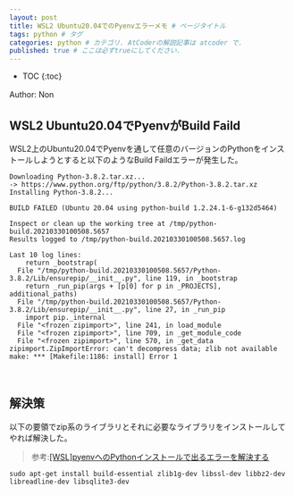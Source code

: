 ```yaml
---
layout: post
title: WSL2 Ubuntu20.04でのPyenvエラーメモ # ページタイトル
tags: python # タグ
categories: python # カテゴリ. AtCoderの解説記事は atcoder で.
published: true # ここは必ずtrueにしてください.
---
```



* TOC
{:toc}

Author: Non　<!-- 自分の名前 -->

<!-- ↓↓↓↓↓ 記事内容 ↓↓↓↓↓ -->

## WSL2 Ubuntu20.04でPyenvがBuild Faild

WSL2上のUbuntu20.04でPyenvを通して任意のバージョンのPythonをインストールしようとすると以下のようなBuild Faildエラーが発生した。

```
Downloading Python-3.8.2.tar.xz...
-> https://www.python.org/ftp/python/3.8.2/Python-3.8.2.tar.xz
Installing Python-3.8.2...

BUILD FAILED (Ubuntu 20.04 using python-build 1.2.24.1-6-g132d5464)

Inspect or clean up the working tree at /tmp/python-build.20210330100508.5657
Results logged to /tmp/python-build.20210330100508.5657.log

Last 10 log lines:
    return _bootstrap(
  File "/tmp/python-build.20210330100508.5657/Python-3.8.2/Lib/ensurepip/__init__.py", line 119, in _bootstrap
    return _run_pip(args + [p[0] for p in _PROJECTS], additional_paths)
  File "/tmp/python-build.20210330100508.5657/Python-3.8.2/Lib/ensurepip/__init__.py", line 27, in _run_pip
    import pip._internal
  File "<frozen zipimport>", line 241, in load_module
  File "<frozen zipimport>", line 709, in _get_module_code
  File "<frozen zipimport>", line 570, in _get_data
zipimport.ZipImportError: can't decompress data; zlib not available
make: *** [Makefile:1186: install] Error 1
```

<br>

## 解決策

以下の要領でzip系のライブラリとそれに必要なライブラリをインストールしてやれば解決した。

> 参考:<a href="https://pouhon.net/pyenv-error/2009/" target="_blank">[WSL]pyenvへのPythonインストールで出るエラーを解決する</a>

```
sudo apt-get install build-essential zlib1g-dev libssl-dev libbz2-dev libreadline-dev libsqlite3-dev
```


[foobarpiyopiyo]:{{"/foo/bar/piyo/piyo"|prepend:site.url}}

